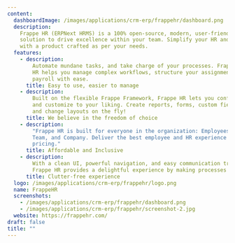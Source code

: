 ```yaml
---
content:
  dashboardImage: /images/applications/crm-erp/frappehr/dashboard.png
  description:
    Frappe HR (ERPNext HRMS) is a 100% open-source, modern, user-friendly
    solution to drive excellence within your team. Simplify your HR and Payroll operations
    with a product crafted as per your needs.
  features:
    - description:
        Automate mundane tasks, and take charge of your processes. Frappe
        HR helps you manage complex workflows, structure your assignments, and set up
        payroll with ease.
      title: Easy to use, easier to manage
    - description:
        Built on the flexible Frappe Framework, Frappe HR lets you configure
        and customize to your liking. Create reports, forms, custom fields, print formats,
        and change layouts on the fly!
      title: We believe in the freedom of choice
    - description:
        "Frappe HR is built for everyone in the organization: Employees,
        Team, and Company. Deliver the best employee and HR experience with affordable
        pricing."
      title: Affordable and Inclusive
    - description:
        With a clean UI, powerful navigation, and easy communication tracking,
        Frappe HR provides a delightful experience by making processes less overwhelming.
      title: Clutter-free experience
  logo: /images/applications/crm-erp/frappehr/logo.png
  name: FrappeHR
  screenshots:
    - /images/applications/crm-erp/frappehr/dashboard.png
    - /images/applications/crm-erp/frappehr/screenshot-2.jpg
  website: https://frappehr.com/
draft: false
title: ""
---
```

